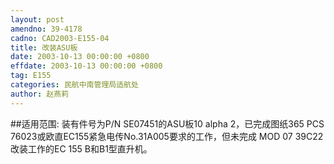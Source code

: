 ```yaml
---
layout: post
amendno: 39-4178
cadno: CAD2003-E155-04
title: 改装ASU板
date: 2003-10-13 00:00:00 +0800
effdate: 2003-10-13 00:00:00 +0800
tag: E155
categories: 民航中南管理局适航处
author: 赵燕莉
---
```


##适用范围:
装有件号为P/N SE07451的ASU板10 alpha 2，已完成图纸365 PCS 76023或欧直EC155紧急电传No.31A005要求的工作，但未完成 MOD 07 39C22改装工作的EC 155 B和B1型直升机。

